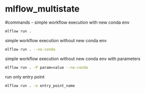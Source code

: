 # mlflow_multistate
#commands -
simple workflow execution with new conda env
``` bash
mlflow run .
```
simple workflow execution without new conda env
``` bash
mlflow run . --no-conda
```
simple workflow execution without new conda env with parameters
```bash
mlflow run . -P param=value --no-conda
```
run only entry point
```bash
mlflow run . -e entry_point_name
```
